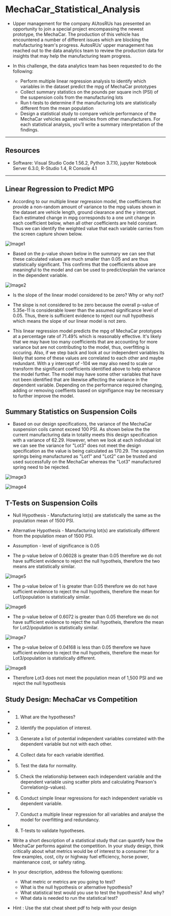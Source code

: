 # MechaCar_Statistical_Analysis

- Upper management for the company AUtosRUs has presented an opportunity to join a special project encompassing the newest prototype, the MechaCar. The production of this vehicle has encountered a number of different issues which are blocking the mafufacturing team's progress. AutosRUs’ upper management has reached out to the 
data analytics team to review the production data for insights that may help the manufacturing team progress.

- In this challenge, the data analytics team has been requested to do the following:

	- Perform multiple linear regression analysis to identify which variables in the dataset predict the 
	mpg of MechaCar prototypes
	- Collect summary statistics on the pounds per square inch (PSI) of the suspension coils from the manufacturing lots
	- Run t-tests to determine if the manufacturing lots are statistically different from the mean population
	- Design a statistical study to compare vehicle performance of the MechaCar vehicles against vehicles from other manufacturers. For each statistical analysis, you’ll write a summary interpretation of the findings.
------------------------------------------------------------------------------------------------------------

## Resources
- Software: Visual Studio Code 1.56.2, Python 3.7.10, jupyter Notebook Server 6.3.0, R-Studio 1.4, R Console 4.1

------------------------------------------------------------------------------------------------------------

## Linear Regression to Predict MPG

- According to our multiple linear regression model, the coefficients that provide a non-random amount of variance to the mpg values shown in the dataset are vehicle length, ground clearance and the y intercept. Each estimated change in mpg corresponds to a one unit change in each coefficient below, when all other coefficients are held constant. Thus we can identify the weighted value that each variable carries from the screen capture shown below.

![Image1](images/1Linear_regression.png)

- Based on the p-value shown below in the summary we can see that these calculated values are much smaller than 0.05 and are thus statistically significant. This confirms that the coefficients above are meaningful to the model and can be used to predict/explain the variance in the dependent variable.

![Image2](images/2Summary.png)

- Is the slope of the linear model considered to be zero? Why or why not?
- The slope is not considered to be zero because the overall p-value of 5.35e-11 is considerable lower than the assumed significance level of 0.05. Thus, there is sufficient evidence to reject our null hypothesis which means the slope of our linear model is not zero.

- This linear regression model predicts the mpg of MechaCar prototypes at a percentage rate of 71.49% which is reasonably effective. It's likely that we may have too many coefficients that are accounting for more variance but are not contributing to the model, thus, overfitting is occuring. Also, if we step back and look at our independent variables its likely that some of these values are correlated to each other and maybe redundant. With a y intercept of -104 we may also need to scale or transform the significant coefficients identified above to help enhance the model further. The model may have some other variables that have not been identified that are likewise affecting the variance in the dependent variable. Depending on the performance required changing, adding or removing coeffients based on signifigance may be necessary to further improve the model.

## Summary Statistics on Suspension Coils

- Based on our design specifications, the variance of the MechaCar suspension coils cannot exceed 100 PSI. As shown below the the current manufacturing data in totality meets this design specification with a variance of 62.29. However, when we look at each individual lot we can see the variance for "Lot3" does not meet the design specification as the value is being calculated as 170.29. The suspension springs being manufactured as "Lot1" and "Lot2" can be trusted and used successfully on the MechaCar whereas the "Lot3" manufactured spring need to be rejected.

![Image3](images/3Summarize.png)

![Image4](images/4Group_Summarize.png)

## T-Tests on Suspension Coils

- Null Hypothesis - Manufacturing lot(s) are statistically the same as the population mean of 1500 PSI.
- Alternative Hypothesis - Manufacturing lot(s) are statistically different from the population mean of 1500 PSI.
- Assumption - level of significance is 0.05

- The p-value below of 0.06028 is greater than 0.05 therefore we do not have sufficient evidence to reject the null hypotheis, therefore the two means are statistically similar.

![Image5](images/5t_test.png)

- The p-value below of 1 is greater than 0.05 therefore we do not have sufficient evidence to reject the null hypotheis, therefore the mean for Lot1/population is statistically similar.

![Image6](images/6t_test_lot1.png)

- The p-value below of 0.6072 is greater than 0.05 therefore we do not have sufficient evidence to reject the null hypotheis, therefore the mean for Lot2/population is statistically similar.

![Image7](images/7t_test_lot2.png)

- The p-value below of 0.04168 is less than 0.05 therefore we have sufficient evidence to reject the null hypotheis, therefore the mean for Lot3/population is statistically different.

![Image8](images/8t_test_lot3.png)

- Therefore Lot3 does not meet the population mean of 1,500 PSI and we reject the null hypothesis

## Study Design: MechaCar vs Competition

  - 1. What are the hypotheses?
  - 2. Identify the population of interest.
  - 3. Generate a list of potential independent variables correlated with the dependent variable but not with each other.
  - 4. Collect data for each variable identified.
  - 5. Test the data for normality.
  - 5. Check the relationship between each independent variable and the dependent variable using scatter plots and calculating Pearson's Correlation(p-values).
  - 6. Conduct simple linear regressions for each independent variable vs dependent variable.
  - 7. Conduct a multiple linear regression for all variables and analyse the model for overfitting and redundancy.
  - 8. T-tests to validate hypotheses.

- Write a short description of a statistical study that can quantify how the MechaCar performs against the 
competition. In your study design, think critically about what metrics would be of interest to a 
consumer: for a few examples, cost, city or highway fuel efficiency, horse power, maintenance cost, or 
safety rating.

- In your description, address the following questions:
	- What metric or metrics are you going to test?
	- What is the null hypothesis or alternative hypothesis?
	- What statistical test would you use to test the hypothesis? And why?
	- What data is needed to run the statistical test?
	
- Hint : Use the stat cheat sheet pdf to help with your design
